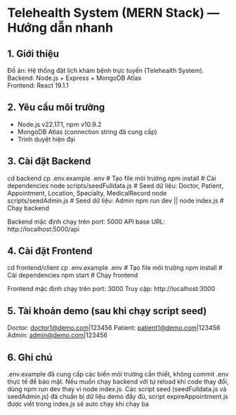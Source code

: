 # Telehealth System (MERN Stack) — Hướng dẫn nhanh

## 1. Giới thiệu
Đồ án: Hệ thống đặt lịch khám bệnh trực tuyến (Telehealth System).  
Backend: Node.js + Express + MongoDB Atlas  
Frontend: React 19.1.1

## 2. Yêu cầu môi trường
- Node.js v22.17.1, npm v10.9.2
- MongoDB Atlas (connection string đã cung cấp)
- Trình duyệt hiện đại

## 3. Cài đặt Backend
cd backend
cp .env.example .env            # Tạo file môi trường
npm install                     # Cài dependencies
node scripts/seedFulldata.js    # Seed dữ liệu: Doctor, Patient, Appointment, Location, Specialty, MedicalRecord
node scripts/seedAdmin.js       # Seed dữ liệu: Admin
npm run dev || node index.js    # Chạy backend

Backend mặc định chạy trên port: 5000
API base URL: http://localhost:5000/api

## 4. Cài đặt Frontend
cd frontend/client
cp .env.example .env            # Tạo file môi trường
npm install                     # Cài dependencies
npm start                       # Chạy frontend

Frontend mặc định chạy trên port: 3000
Truy cập: http://localhost:3000

## 5. Tài khoản demo (sau khi chạy script seed)
Doctor: doctor1@demo.com|123456
Patient: patient1@demo.com|123456
Admin: admin@demo.com|123456

## 6. Ghi chú
.env.example đã cung cấp các biến môi trường cần thiết, không commit .env thực tế để bảo mật.
Nếu muốn chạy backend với tự reload khi code thay đổi, dùng npm run dev thay vì node index.js.
Các script seed (seedFulldata.js và seedAdmin.js) đã chuẩn bị dữ liệu demo đầy đủ, script expireAppointment.js được viết trong index.js sẽ auto chạy khi chạy ba